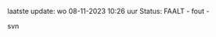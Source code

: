 laatste update: 
wo 08-11-2023 10:26   uur 
Status: FAALT - fout - 
<div class="service R">svn</div>
